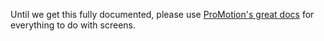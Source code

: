 Until we get this fully documented, please use [ProMotion's great docs](http://promotion.readthedocs.org/en/master/) for everything to do with screens.
